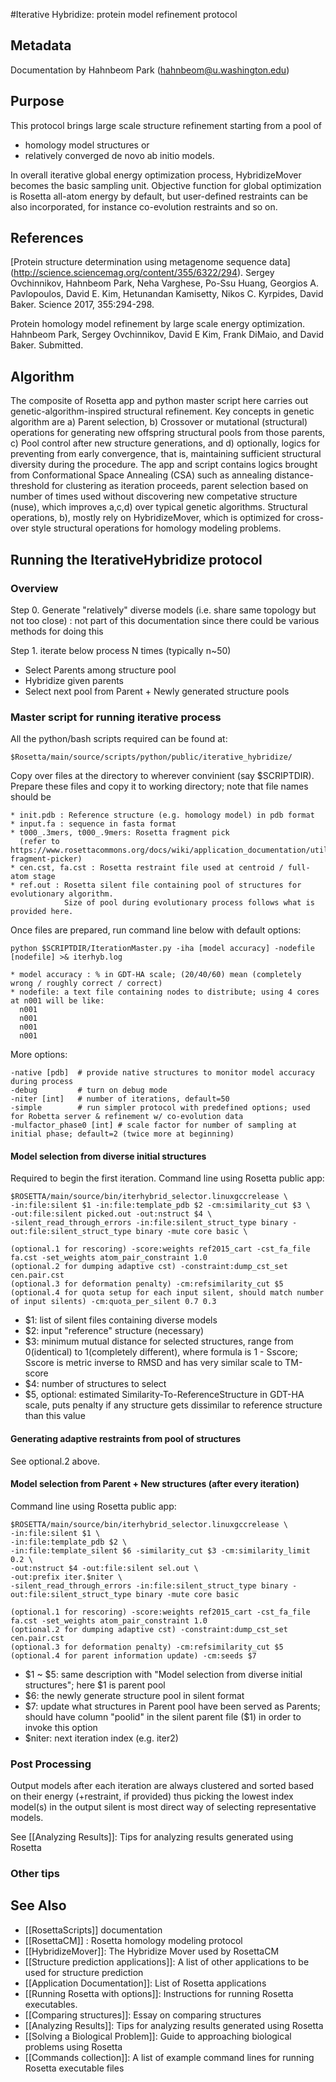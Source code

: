 #Iterative Hybridize: protein model refinement protocol

## Metadata

Documentation by Hahnbeom Park (hahnbeom@u.washington.edu)

## Purpose

This protocol brings large scale structure refinement starting from a pool of 
* homology model structures or 
* relatively converged de novo ab initio models.

In overall iterative global energy optimization process, HybridizeMover becomes the basic sampling unit. Objective function for global optimization is Rosetta all-atom energy by default, but user-defined restraints can be also incorporated, for instance co-evolution restraints and so on.

## References

[Protein structure determination using metagenome sequence data]
(http://science.sciencemag.org/content/355/6322/294). 
Sergey Ovchinnikov, Hahnbeom Park, Neha Varghese, Po-Ssu Huang, Georgios A. Pavlopoulos, David E. Kim, Hetunandan Kamisetty, Nikos C. Kyrpides, David Baker. 
Science 2017, 355:294-298.

Protein homology model refinement by large scale energy optimization. 
Hahnbeom Park, Sergey Ovchinnikov, David E Kim, Frank DiMaio, and David Baker. Submitted.

## Algorithm

The composite of Rosetta app and python master script here carries out genetic-algorithm-inspired structural refinement. Key concepts in genetic algorithm are a) Parent selection, b) Crossover or mutational (structural) operations for generating new offspring structural pools from those parents, c) Pool control after new structure generations, and d) optionally, logics for preventing from early convergence, that is, maintaining sufficient structural diversity during the procedure. The app and script contains logics brought from Conformational Space Annealing (CSA) such as annealing distance-threshold for clustering as iteration proceeds, parent selection based on number of times used without discovering new competative structure (nuse), which improves a,c,d) over typical genetic algorithms. Structural operations, b), mostly rely on HybridizeMover, which is optimized for cross-over style structural operations for homology modeling problems.

## Running the IterativeHybridize protocol

### Overview

Step 0. Generate "relatively" diverse models (i.e. share same topology but not too close)
: not part of this documentation since there could be various methods for doing this 

Step 1. iterate below process N times (typically n~50)
- Select Parents among structure pool
- Hybridize given parents
- Select next pool from Parent + Newly generated structure pools

### Master script for running iterative process
All the python/bash scripts required can be found at:

    $Rosetta/main/source/scripts/python/public/iterative_hybridize/

Copy over files at the directory to wherever convinient (say $SCRIPTDIR). 
Prepare these files and copy it to working directory; note that file names should be 

    * init.pdb : Reference structure (e.g. homology model) in pdb format
    * input.fa : sequence in fasta format
    * t000_.3mers, t000_.9mers: Rosetta fragment pick
      (refer to https://www.rosettacommons.org/docs/wiki/application_documentation/utilities/app-fragment-picker)
    * cen.cst, fa.cst : Rosetta restraint file used at centroid / full-atom stage
    * ref.out : Rosetta silent file containing pool of structures for evolutionary algorithm. 
                Size of pool during evolutionary process follows what is provided here.

Once files are prepared, run command line below with default options:

    python $SCRIPTDIR/IterationMaster.py -iha [model accuracy] -nodefile [nodefile] >& iterhyb.log

    * model accuracy : % in GDT-HA scale; (20/40/60) mean (completely wrong / roughly correct / correct)
    * nodefile: a text file containing nodes to distribute; using 4 cores at n001 will be like:
      n001
      n001
      n001
      n001

More options:

    -native [pdb]  # provide native structures to monitor model accuracy during process
    -debug         # turn on debug mode
    -niter [int]   # number of iterations, default=50
    -simple        # run simpler protocol with predefined options; used for Robetta server & refinement w/ co-evolution data
    -mulfactor_phase0 [int] # scale factor for number of sampling at initial phase; default=2 (twice more at beginning) 

#### Model selection from diverse initial structures 
Required to begin the first iteration. Command line using Rosetta public app:

    $ROSETTA/main/source/bin/iterhybrid_selector.linuxgccrelease \
    -in:file:silent $1 -in:file:template_pdb $2 -cm:similarity_cut $3 \
    -out:file:silent picked.out -out:nstruct $4 \
    -silent_read_through_errors -in:file:silent_struct_type binary -out:file:silent_struct_type binary -mute core basic \

    (optional.1 for rescoring) -score:weights ref2015_cart -cst_fa_file fa.cst -set_weights atom_pair_constraint 1.0
    (optional.2 for dumping adaptive cst) -constraint:dump_cst_set cen.pair.cst
    (optional.3 for deformation penalty) -cm:refsimilarity_cut $5 
    (optional.4 for quota setup for each input silent, should match number of input silents) -cm:quota_per_silent 0.7 0.3 

* $1: list of silent files containing diverse models
* $2: input "reference" structure (necessary)
* $3: minimum mutual distance for selected structures, range from 0(identical) to 1(completely different), where formula is 1 - Sscore; Sscore is metric inverse to RMSD and has very similar scale to TM-score
* $4: number of structures to select
* $5, optional: estimated Similarity-To-ReferenceStructure in GDT-HA scale, puts penalty if any structure gets dissimilar to reference structure than this value

#### Generating adaptive restraints from pool of structures

See optional.2 above. 

#### Model selection from Parent + New structures (after every iteration)

Command line using Rosetta public app:

    $ROSETTA/main/source/bin/iterhybrid_selector.linuxgccrelease \
    -in:file:silent $1 \
    -in:file:template_pdb $2 \
    -in:file:template_silent $6 -similarity_cut $3 -cm:similarity_limit 0.2 \
    -out:nstruct $4 -out:file:silent sel.out \
    -out:prefix iter.$niter \
    -silent_read_through_errors -in:file:silent_struct_type binary -out:file:silent_struct_type binary -mute core basic

    (optional.1 for rescoring) -score:weights ref2015_cart -cst_fa_file fa.cst -set_weights atom_pair_constraint 1.0
    (optional.2 for dumping adaptive cst) -constraint:dump_cst_set cen.pair.cst
    (optional.3 for deformation penalty) -cm:refsimilarity_cut $5 
    (optional.4 for parent information update) -cm:seeds $7

* $1 ~ $5: same description with "Model selection from diverse initial structures"; here $1 is parent pool
* $6: the newly generate structure pool in silent format
* $7: update what structures in Parent pool have been served as Parents; should have column "poolid" in the silent parent file ($1) in order to invoke this option
* $niter: next iteration index (e.g. iter2)

### Post Processing

Output models after each iteration are always clustered and sorted based on their energy (+restraint, if provided) thus picking the lowest index model(s) in the output silent is most direct way of selecting representative models.

See [[Analyzing Results]]: Tips for analyzing results generated using Rosetta

### Other tips

## See Also

* [[RosettaScripts]] documentation
* [[RosettaCM]] : Rosetta homology modeling protocol
* [[HybridizeMover]]: The Hybridize Mover used by RosettaCM
* [[Structure prediction applications]]: A list of other applications to be used for structure prediction
* [[Application Documentation]]: List of Rosetta applications
* [[Running Rosetta with options]]: Instructions for running Rosetta executables.
* [[Comparing structures]]: Essay on comparing structures
* [[Analyzing Results]]: Tips for analyzing results generated using Rosetta
* [[Solving a Biological Problem]]: Guide to approaching biological problems using Rosetta
* [[Commands collection]]: A list of example command lines for running Rosetta executable files